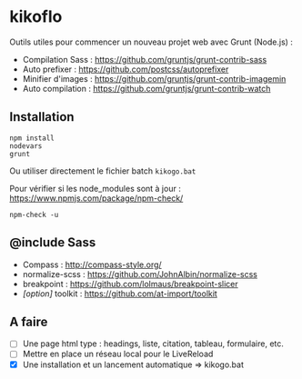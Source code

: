 # kikoflo
Outils utiles pour commencer un nouveau projet web avec Grunt (Node.js) :
* Compilation Sass : https://github.com/gruntjs/grunt-contrib-sass
* Auto prefixer : https://github.com/postcss/autoprefixer
* Minifier d'images : https://github.com/gruntjs/grunt-contrib-imagemin
* Auto compilation : https://github.com/gruntjs/grunt-contrib-watch


## Installation
    npm install      
    nodevars 
    grunt
    
    
Ou utiliser directement le fichier batch `kikogo.bat` 
    

Pour vérifier si les node_modules sont à jour : https://www.npmjs.com/package/npm-check/

    npm-check -u


## @include Sass
* Compass : http://compass-style.org/
* normalize-scss : https://github.com/JohnAlbin/normalize-scss
* breakpoint : https://github.com/lolmaus/breakpoint-slicer
* _[option]_ toolkit : https://github.com/at-import/toolkit


## A faire
- [ ] Une page html type : headings, liste, citation, tableau, formulaire, etc.
- [ ] Mettre en place un réseau local pour le LiveReload
- [x] Une installation et un lancement automatique => kikogo.bat
